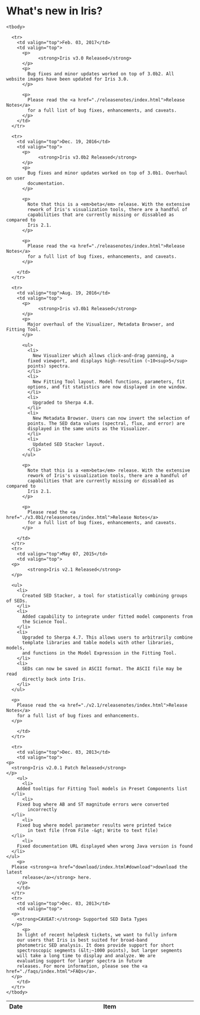 # What's new in Iris?

<table cellspacing="5" cellpadding="5">
      <thead>
      <tr class="newsbar">
        <th align="center" width="10%">Date</th>
        <th align="center">Item</th>
      </tr>
      </thead>



    <tbody>
    
      <tr>
	    <td valign="top">Feb. 03, 2017</td>
        <td valign="top">
          <p>
                <strong>Iris v3.0 Released</strong>
          </p>
          <p>
            Bug fixes and minor updates worked on top of 3.0b2. All website images have been updated for Iris 3.0.
          </p>
      
          <p>
            Please read the <a href="./releasenotes/index.html">Release Notes</a>
            for a full list of bug fixes, enhancements, and caveats.
          </p>
        </td>
	  </tr>
      
      <tr>
	    <td valign="top">Dec. 19, 2016</td>
        <td valign="top">
          <p>
                <strong>Iris v3.0b2 Released</strong>
          </p>
          <p>
            Bug fixes and minor updates worked on top of 3.0b1. Overhaul on user 
            documentation.
          </p>
      
          <p>
            Note that this is a <em>beta</em> release. With the extensive
            rework of Iris's visualization tools, there are a handful of
            capabilities that are currently missing or dissabled as compared to
            Iris 2.1.
          </p>
      
          <p>
            Please read the <a href="./releasenotes/index.html">Release Notes</a>
            for a full list of bug fixes, enhancements, and caveats.
          </p>
	  
        </td>
      </tr>

      <tr>
	    <td valign="top">Aug. 19, 2016</td>
        <td valign="top">
          <p>
                <strong>Iris v3.0b1 Released</strong>
          </p>
          <p>
            Major overhaul of the Visualizer, Metadata Browser, and Fitting Tool.
          </p>
      
          <ul>
            <li>
              New Visualizer which allows click-and-drag panning, a
            fixed viewport, and displays high-resultion (~10<sup>5</sup>
            points) spectra.
            </li>
            <li>
              New Fitting Tool layout. Model functions, parameters, fit
            options, and fit statistics are now displayed in one window.
            </li>
            <li>
              Upgraded to Sherpa 4.8.
            </li>
            <li>
              New Metadata Browser. Users can now invert the selection of
            points. The SED data values (spectral, flux, and error) are
            displayed in the same units as the Visualizer.
            </li>
            <li>
              Updated SED Stacker layout.
            </li>
          </ul>

          <p>
            Note that this is a <em>beta</em> release. With the extensive
            rework of Iris's visualization tools, there are a handful of
            capabilities that are currently missing or dissabled as compared to
            Iris 2.1.
          </p>
      
          <p>
            Please read the <a href="./v3.0b1/releasenotes/index.html">Release Notes</a>
            for a full list of bug fixes, enhancements, and caveats.
          </p>
	  
        </td>
      </tr>
      <tr>
        <td valign="top">May 07, 2015</td>
        <td valign="top">
	  <p>
            <strong>Iris v2.1 Released</strong>
	  </p>
	  
	  <ul>
	    <li>
	      Created SED Stacker, a tool for statistically combining groups of SEDs.
	    </li>
	    <li>
	      Added capability to integrate under fitted model components from
	      the Science Tool.
	    </li>
	    <li>
	      Upgraded to Sherpa 4.7. This allows users to arbitrarily combine
	      template libraries and table models with other libraries, models,
	      and functions in the Model Expression in the Fitting Tool.
	    </li>
	    <li>
	      SEDs can now be saved in ASCII format. The ASCII file may be read
	      directly back into Iris.
	    </li>
	  </ul>
	  
	  <p>
	    Please read the <a href="./v2.1/releasenotes/index.html">Release Notes</a>
	    for a full list of bug fixes and enhancements.
	  </p>
	  
        </td>
      </tr>                      

      <tr>
        <td valign="top">Dec. 03, 2013</td>
        <td valign="top">
	<p>
	  <strong>Iris v2.0.1 Patch Released</strong>
	</p>
        <ul>
          <li>
	    Added tooltips for Fitting Tool models in Preset Components list
	  </li>
          <li>
	    Fixed bug where AB and ST magnitude errors were converted
            incorrectly
	  </li>
          <li>
	    Fixed bug where model parameter results were printed twice
            in text file (from File -&gt; Write to text file)
	  </li>
          <li>
	    Fixed documentation URL displayed when wrong Java version is found 
	  </li>
	</ul>
        <p>
	  Please <strong><a href="download/index.html#download">download the latest
	      release</a></strong> here.
        </p>
        </td>
      </tr>
      <tr>
        <td valign="top">Dec. 03, 2013</td>
        <td valign="top">
	  <p>
	    <strong>CAVEAT:</strong> Supported SED Data Types
	  </p>
          <p>
	    In light of recent helpdesk tickets, we want to fully inform
	    our users that Iris is best suited for broad-band
	    photometric SED analysis. It does provide support for short
	    spectroscopic segments (&lt;~1000 points), but larger segments
	    will take a long time to display and analyze. We are
	    evaluating support for larger spectra in future
	    releases. For more information, please see the <a href="./faqs/index.html">FAQs</a>.
	  </p>
        </td>
      </tr>
    </tbody>
  </table>
